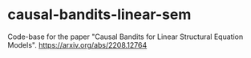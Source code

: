 # causal-bandits-linear-sem
Code-base for the paper "Causal Bandits for Linear Structural Equation Models".
https://arxiv.org/abs/2208.12764
